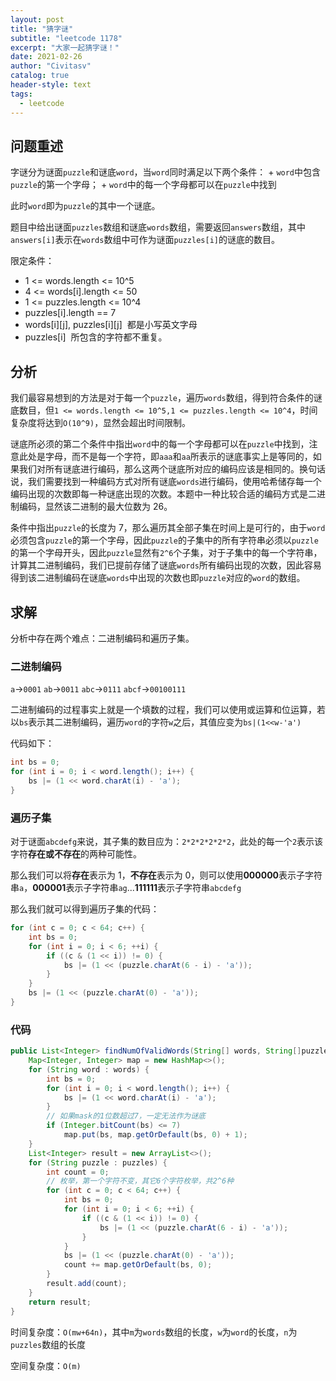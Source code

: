 ```yaml
---
layout: post
title: "猜字谜"
subtitle: "leetcode 1178"
excerpt: "大家一起猜字谜！"
date: 2021-02-26
author: "Civitasv"
catalog: true
header-style: text
tags:
  - leetcode
---
```


## 问题重述

字谜分为谜面`puzzle`和谜底`word`，当`word`同时满足以下两个条件： + `word`中包含`puzzle`的第一个字母； + `word`中的每一个字母都可以在`puzzle`中找到

此时`word`即为`puzzle`的其中一个谜底。

题目中给出谜面`puzzles`数组和谜底`words`数组，需要返回`answers`数组，其中`answers[i]`表示在`words`数组中可作为谜面`puzzles[i]`的谜底的数目。

限定条件：

- 1 <= words.length <= 10^5
- 4 <= words[i].length <= 50
- 1 <= puzzles.length <= 10^4
- puzzles[i].length == 7
- words[i][j], puzzles[i][j]  都是小写英文字母
- puzzles[i]  所包含的字符都不重复。

## 分析

我们最容易想到的方法是对于每一个`puzzle`，遍历`words`数组，得到符合条件的谜底数目，但`1 <= words.length <= 10^5,1 <= puzzles.length <= 10^4`，时间复杂度将达到`O(10^9)`，显然会超出时间限制。

谜底所必须的第二个条件中指出`word`中的每一个字母都可以在`puzzle`中找到，注意此处是字母，而不是每一个字符，即`aaa`和`aa`所表示的谜底事实上是等同的，如果我们对所有谜底进行编码，那么这两个谜底所对应的编码应该是相同的。换句话说，我们需要找到一种编码方式对所有谜底`words`进行编码，使用哈希储存每一个编码出现的次数即每一种谜底出现的次数。本题中一种比较合适的编码方式是二进制编码，显然该二进制的最大位数为 26。

条件中指出`puzzle`的长度为 7，那么遍历其全部子集在时间上是可行的，由于`word`必须包含`puzzle`的第一个字母，因此`puzzle`的子集中的所有字符串必须以`puzzle`的第一个字母开头，因此`puzzle`显然有`2^6`个子集，对于子集中的每一个字符串，计算其二进制编码，我们已提前存储了谜底`words`所有编码出现的次数，因此容易得到该二进制编码在谜底`words`中出现的次数也即`puzzle`对应的`word`的数组。

## 求解

分析中存在两个难点：二进制编码和遍历子集。

### 二进制编码

`a`->`0001`
`ab`->`0011`
`abc`->`0111`
`abcf`->`00100111`

二进制编码的过程事实上就是一个填数的过程，我们可以使用或运算和位运算，若以`bs`表示其二进制编码，遍历`word`的字符`w`之后，其值应变为`bs|(1<<w-'a')`

代码如下：

```java
int bs = 0;
for (int i = 0; i < word.length(); i++) {
    bs |= (1 << word.charAt(i) - 'a');
}
```

### 遍历子集

对于谜面`abcdefg`来说，其子集的数目应为：`2*2*2*2*2*2`，此处的每一个`2`表示该字符**存在或不存在**的两种可能性。

那么我们可以将**存在**表示为 1，**不存在**表示为 0，则可以使用**000000**表示子字符串`a`，**000001**表示子字符串`ag`...**111111**表示子字符串`abcdefg`

那么我们就可以得到遍历子集的代码：

```java
for (int c = 0; c < 64; c++) {
    int bs = 0;
    for (int i = 0; i < 6; ++i) {
        if ((c & (1 << i)) != 0) {
            bs |= (1 << (puzzle.charAt(6 - i) - 'a'));
        }
    }
    bs |= (1 << (puzzle.charAt(0) - 'a'));
}
```

### 代码

```java
public List<Integer> findNumOfValidWords(String[] words, String[]puzzles) {
    Map<Integer, Integer> map = new HashMap<>();
    for (String word : words) {
        int bs = 0;
        for (int i = 0; i < word.length(); i++) {
            bs |= (1 << word.charAt(i) - 'a');
        }
        // 如果mask的1位数超过7，一定无法作为谜底
        if (Integer.bitCount(bs) <= 7)
            map.put(bs, map.getOrDefault(bs, 0) + 1);
    }
    List<Integer> result = new ArrayList<>();
    for (String puzzle : puzzles) {
        int count = 0;
        // 枚举，第一个字符不变，其它6个字符枚举，共2^6种
        for (int c = 0; c < 64; c++) {
            int bs = 0;
            for (int i = 0; i < 6; ++i) {
                if ((c & (1 << i)) != 0) {
                    bs |= (1 << (puzzle.charAt(6 - i) - 'a'));
                }
            }
            bs |= (1 << (puzzle.charAt(0) - 'a'));
            count += map.getOrDefault(bs, 0);
        }
        result.add(count);
    }
    return result;
}
```

时间复杂度：`O(mw+64n)`，其中`m`为`words`数组的长度，`w`为`word`的长度，`n`为`puzzles`数组的长度

空间复杂度：`O(m)`
